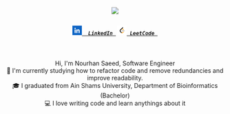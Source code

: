 <h1 align="center">
  <a href="https://git.io/typing-svg">
    <img src="https://readme-typing-svg.herokuapp.com/?lines=Hello,+There!+👋;This+is+Nourhan+Saeed....;Nice+to+meet+you!&center=true&size=28">
  </a>
</h1>

<h5 align="center">
  <code><a href="https://www.linkedin.com/in/nourhan-saeed-0a81b01a8/" title="LinkedIn Profile"><img width="22" src="images/linkedIn.png">  LinkedIn </a></code>
  <code><a href="https://leetcode.com/u/nourhan98/" title="Huggingface Profile"><img width="22" src="images/LetCode.png"> LeetCode </a></code>
  
</h5>

<br>
<p align="center">
  Hi, I'm Nourhan Saeed, Software Engineer
  <br>
  🔬 I'm currently studying how to refactor code and remove redundancies and improve readability.
  <br>
  🎓 I graduated from Ain Shams University, Department of Bioinformatics (Bachelor)
  <br>
  💻 I love writing code and learn anythings about it
</p>
